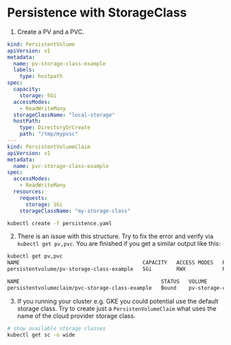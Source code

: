 # Persistence with StorageClass

1. Create a PV and a PVC. 
```yaml 
kind: PersistentVolume
apiVersion: v1
metadata:
  name: pv-storage-class-example
  labels:
    type: hostpath
spec:
  capacity:
    storage: 5Gi
  accessModes:
    - ReadWriteMany
  storageClassName: "local-storage"
  hostPath:
    type: DirectoryOrCreate
    path: "/tmp/mypvsc"
---
kind: PersistentVolumeClaim
apiVersion: v1
metadata:
  name: pvc-storage-class-example
spec:
  accessModes:
    - ReadWriteMany
  resources:
    requests:
      storage: 1Gi
    storageClassName: "my-storage-class"
```
```bash
kubectl create -f persistence.yaml
```
2. There is an issue with this structure. Try to fix the error and verify via `kubectl get pv,pvc`. You are finished if you get a similar output like this:
```bash
kubectl get pv,pvc
NAME                                        CAPACITY   ACCESS MODES   RECLAIM POLICY   STATUS   CLAIM                               STORAGECLASS    REASON   AGE
persistentvolume/pv-storage-class-example   5Gi        RWX            Retain           Bound    default/pvc-storage-class-example   local-storage            5s

NAME                                              STATUS   VOLUME                     CAPACITY   ACCESS MODES   STORAGECLASS    AGE
persistentvolumeclaim/pvc-storage-class-example   Bound    pv-storage-class-example   5Gi        RWX            local-storage   5s
```

3. If you running your cluster e.g. GKE you could potential use the default storage class. Try to create just a `PersistenVolumeClaim` what uses the name of the cloud provider storage class.
```bash
# show available storage classes
kubectl get sc -o wide
```